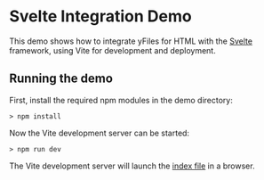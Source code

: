 <!--
 //////////////////////////////////////////////////////////////////////////////
 // @license
 // This file is part of yFiles for HTML 2.6.0.2.
 // Use is subject to license terms.
 //
 // Copyright (c) 2000-2023 by yWorks GmbH, Vor dem Kreuzberg 28,
 // 72070 Tuebingen, Germany. All rights reserved.
 //
 //////////////////////////////////////////////////////////////////////////////
-->
# Svelte Integration Demo

This demo shows how to integrate yFiles for HTML with the [Svelte](https://svelte.dev/) framework, using Vite for development and deployment.

## Running the demo

First, install the required npm modules in the demo directory:

`> npm install`

Now the Vite development server can be started:

`> npm run dev`

The Vite development server will launch the [index file](http://localhost:5173) in a browser.

